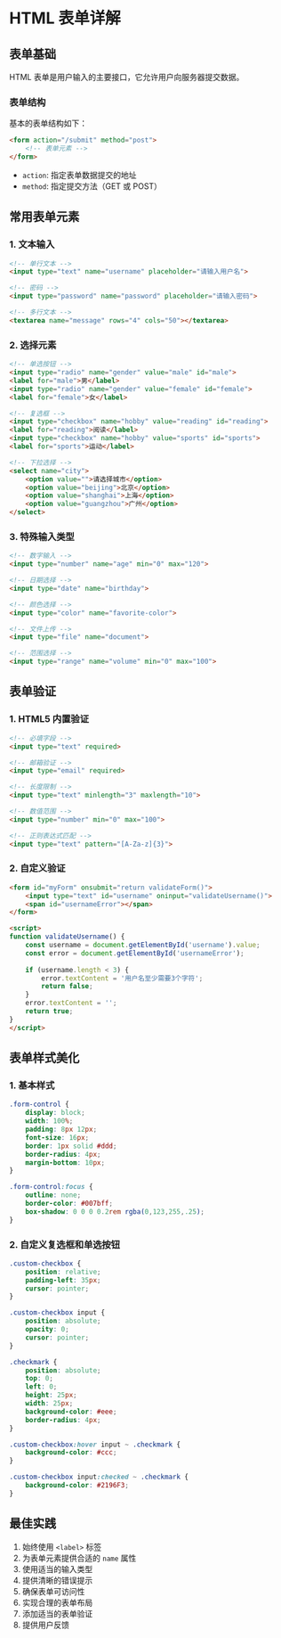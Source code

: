 # HTML 表单详解

## 表单基础

HTML 表单是用户输入的主要接口，它允许用户向服务器提交数据。

### 表单结构

基本的表单结构如下：

```html
<form action="/submit" method="post">
    <!-- 表单元素 -->
</form>
```

- `action`: 指定表单数据提交的地址
- `method`: 指定提交方法（GET 或 POST）

## 常用表单元素

### 1. 文本输入

```html
<!-- 单行文本 -->
<input type="text" name="username" placeholder="请输入用户名">

<!-- 密码 -->
<input type="password" name="password" placeholder="请输入密码">

<!-- 多行文本 -->
<textarea name="message" rows="4" cols="50"></textarea>
```

### 2. 选择元素

```html
<!-- 单选按钮 -->
<input type="radio" name="gender" value="male" id="male">
<label for="male">男</label>
<input type="radio" name="gender" value="female" id="female">
<label for="female">女</label>

<!-- 复选框 -->
<input type="checkbox" name="hobby" value="reading" id="reading">
<label for="reading">阅读</label>
<input type="checkbox" name="hobby" value="sports" id="sports">
<label for="sports">运动</label>

<!-- 下拉选择 -->
<select name="city">
    <option value="">请选择城市</option>
    <option value="beijing">北京</option>
    <option value="shanghai">上海</option>
    <option value="guangzhou">广州</option>
</select>
```

### 3. 特殊输入类型

```html
<!-- 数字输入 -->
<input type="number" name="age" min="0" max="120">

<!-- 日期选择 -->
<input type="date" name="birthday">

<!-- 颜色选择 -->
<input type="color" name="favorite-color">

<!-- 文件上传 -->
<input type="file" name="document">

<!-- 范围选择 -->
<input type="range" name="volume" min="0" max="100">
```

## 表单验证

### 1. HTML5 内置验证

```html
<!-- 必填字段 -->
<input type="text" required>

<!-- 邮箱验证 -->
<input type="email" required>

<!-- 长度限制 -->
<input type="text" minlength="3" maxlength="10">

<!-- 数值范围 -->
<input type="number" min="0" max="100">

<!-- 正则表达式匹配 -->
<input type="text" pattern="[A-Za-z]{3}">
```

### 2. 自定义验证

```html
<form id="myForm" onsubmit="return validateForm()">
    <input type="text" id="username" oninput="validateUsername()">
    <span id="usernameError"></span>
</form>

<script>
function validateUsername() {
    const username = document.getElementById('username').value;
    const error = document.getElementById('usernameError');
    
    if (username.length < 3) {
        error.textContent = '用户名至少需要3个字符';
        return false;
    }
    error.textContent = '';
    return true;
}
</script>
```

## 表单样式美化

### 1. 基本样式

```css
.form-control {
    display: block;
    width: 100%;
    padding: 8px 12px;
    font-size: 16px;
    border: 1px solid #ddd;
    border-radius: 4px;
    margin-bottom: 10px;
}

.form-control:focus {
    outline: none;
    border-color: #007bff;
    box-shadow: 0 0 0 0.2rem rgba(0,123,255,.25);
}
```

### 2. 自定义复选框和单选按钮

```css
.custom-checkbox {
    position: relative;
    padding-left: 35px;
    cursor: pointer;
}

.custom-checkbox input {
    position: absolute;
    opacity: 0;
    cursor: pointer;
}

.checkmark {
    position: absolute;
    top: 0;
    left: 0;
    height: 25px;
    width: 25px;
    background-color: #eee;
    border-radius: 4px;
}

.custom-checkbox:hover input ~ .checkmark {
    background-color: #ccc;
}

.custom-checkbox input:checked ~ .checkmark {
    background-color: #2196F3;
}
```

## 最佳实践

1. 始终使用 `<label>` 标签
2. 为表单元素提供合适的 `name` 属性
3. 使用适当的输入类型
4. 提供清晰的错误提示
5. 确保表单可访问性
6. 实现合理的表单布局
7. 添加适当的表单验证
8. 提供用户反馈 